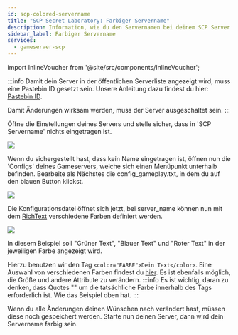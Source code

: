 ```yaml
---
id: scp-colored-servername
title: "SCP Secret Laboratory: Farbiger Servername"
description: Information, wie du den Servernamen bei deinem SCP Server von ZAP-Hosting färben kannst - ZAP-Hosting.com Dokumentation
sidebar_label: Farbiger Servername
services:
  - gameserver-scp
---
```


import InlineVoucher from '@site/src/components/InlineVoucher';

:::info
Damit dein Server in der öffentlichen Serverliste angezeigt wird, muss eine Pastebin ID gesetzt sein. Unsere Anleitung dazu findest du hier: [Pastebin ID](scp-pastebin.md).

Damit Änderungen wirksam werden, muss der Server ausgeschaltet sein.
:::

<InlineVoucher />

Öffne die Einstellungen deines Servers und stelle sicher, dass in 'SCP Servername' nichts eingetragen ist.

![](https://screensaver01.zap-hosting.com/index.php/s/M3QNFQMQBe6qMDg/preview)

Wenn du sichergestellt hast, dass kein Name eingetragen ist, öffnen nun die 'Configs' deines Gameservers, welche sich einen Menüpunkt unterhalb befinden. Bearbeite als Nächstes die config_gameplay.txt, in dem du auf den blauen Button klickst.

![](https://screensaver01.zap-hosting.com/index.php/s/NBeemskMxmq24zW/preview)

Die Konfigurationsdatei öffnet sich jetzt, bei server_name können nun mit dem [RichText](https://docs.unity3d.com/Packages/com.unity.ugui@1.0/manual/StyledText.html) verschiedene Farben definiert werden.

![](https://screensaver01.zap-hosting.com/index.php/s/MNbe59nbfcwe7Pz/preview)

In diesem Beispiel soll "Grüner Text", "Blauer Text" und "Roter Text" in der jeweiligen Farbe angezeigt wird.

Hierzu benutzen wir den Tag `<color="FARBE">Dein Text</color>`. Eine Auswahl von verschiedenen Farben findest du [hier](https://docs.unity3d.com/Packages/com.unity.ugui@1.0/manual/StyledText.html). Es ist ebenfalls möglich, die Größe und andere Attribute zu verändern.
:::info
Es ist wichtig, daran zu denken, dass Quotes "" um die tatsächliche Farbe innerhalb des Tags erforderlich ist. Wie das Beispiel oben hat.
:::

Wenn du alle Änderungen deinen Wünschen nach verändert hast, müssen diese noch gespeichert werden. Starte nun deinen Server, dann wird dein Servername farbig sein.

<InlineVoucher />
